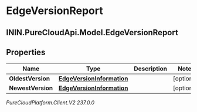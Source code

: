 # EdgeVersionReport

## ININ.PureCloudApi.Model.EdgeVersionReport

## Properties

|Name | Type | Description | Notes|
|------------ | ------------- | ------------- | -------------|
| **OldestVersion** | [**EdgeVersionInformation**](EdgeVersionInformation) |  | [optional] |
| **NewestVersion** | [**EdgeVersionInformation**](EdgeVersionInformation) |  | [optional] |



_PureCloudPlatform.Client.V2 237.0.0_
